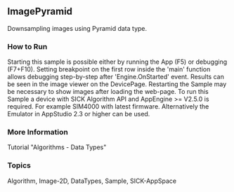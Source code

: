 ## ImagePyramid
Downsampling images using Pyramid data type.
### How to Run
Starting this sample is possible either by running the App (F5) or
debugging (F7+F10). Setting breakpoint on the first row inside the 'main'
function allows debugging step-by-step after 'Engine.OnStarted' event.
Results can be seen in the image viewer on the DevicePage.
Restarting the Sample may be necessary to show images after loading the web-page.
To run this Sample a device with SICK Algorithm API and AppEngine >= V2.5.0 is
required. For example SIM4000 with latest firmware. Alternatively the Emulator
in AppStudio 2.3 or higher can be used.
### More Information
Tutorial "Algorithms - Data Types"

### Topics
Algorithm, Image-2D, DataTypes, Sample, SICK-AppSpace